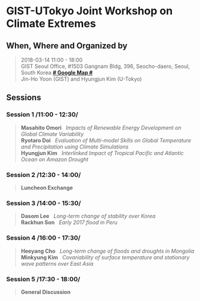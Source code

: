 # GIST-UTokyo Joint Workshop on Climate Extremes

## When, Where and Organized by
  > 2018-03-14 11:00 - 18:00 <br />
  > GIST Seoul Office, #1503 Gangnam Bldg, 396, Seocho-daero, Seoul, South Korea [**# Google Map #**](https://goo.gl/maps/EqFeJZRTqbn) <br />
  > Jin-Ho Yoon (GIST) and Hyungjun Kim (U-Tokyo)

## Sessions 

### Session 1 /11:00 - 12:30/

  > **Masahito Omori** &nbsp;&nbsp;_Impacts of Renewable Energy Development on Global Climate Variability_<br />
  > **Ryotaro Doi**    &nbsp;&nbsp;_Evaluation of Multi-model Skills on Global Temperature and Precipitation using Climate Simulations_<br />
  > **Hyungjun Kim**   &nbsp;&nbsp;_Interlinked Impact of Tropical Pacific and Atlantic Ocean on Amazon Drought_

### Session 2 /12:30 - 14:00/	
  > **Luncheon Exchange**

### Session 3 /14:00 - 15:30/
  > **Dasom Lee**      &nbsp;&nbsp;_Long-term change of stability over Korea_<br />
  > **Rackhun Son**    &nbsp;&nbsp;_Early 2017 flood in Peru_<br />

### Session 4 /16:00 - 17:30/	
  > **Heeyang Cho**    &nbsp;&nbsp;_Long-term change of floods and droughts in Mongolia_<br />
  > **Minkyung Kim**   &nbsp;&nbsp;_Covariability of surface temperature and stationary wave patterns over East Asia_<br />

### Session 5 /17:30 - 18:00/
  > **General Discussion**

<!--stackedit_data:
eyJoaXN0b3J5IjpbLTg5NzExNzI5XX0=
-->
